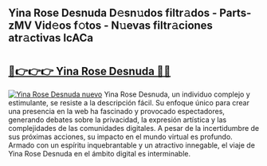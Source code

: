 ## Yina Rose Desnuda D𝚎sn𝚞dos filtr𝚊dos - Parts-zMV Vid𝚎os f𝚘tos - N𝚞evas filtr𝚊ciones atr𝚊ctivas lcACa

# <h2><a href="http://mb7p4m.tromn.icu/?c=Yina+Rose+Desnuda">🔗👉👉👉 Yina Rose Desnuda 🔗🔗</a></h2>

[![Yina Rose Desnuda nuevo](https://i.imgur.com/pEAQMta.gif)](http://mb7p4m.tromn.icu/?c=Yina+Rose+Desnuda)
Yina Rose Desnuda, un individuo complejo y estimulante, se resiste a la descripción fácil. Su enfoque único para crear una presencia en la web ha fascinado y provocado espectadores, generando debates sobre la privacidad, la expresión artística y las complejidades de las comunidades digitales. A pesar de la incertidumbre de sus próximas acciones, su impacto en el mundo virtual es profundo. Armado con un espíritu inquebrantable y un atractivo innegable, el viaje de Yina Rose Desnuda en el ámbito digital es interminable.
